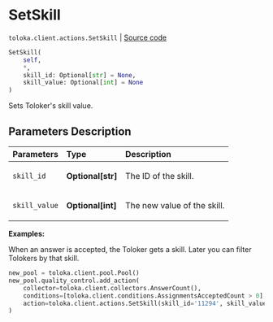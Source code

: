 # SetSkill
`toloka.client.actions.SetSkill` | [Source code](https://github.com/Toloka/toloka-kit/blob/v1.2.2/src/client/actions.py#L171)

```python
SetSkill(
    self,
    *,
    skill_id: Optional[str] = None,
    skill_value: Optional[int] = None
)
```

Sets Toloker's skill value.

## Parameters Description

| Parameters | Type | Description |
| :----------| :----| :-----------|
`skill_id`|**Optional\[str\]**|<p>The ID of the skill.</p>
`skill_value`|**Optional\[int\]**|<p>The new value of the skill.</p>

**Examples:**

When an answer is accepted, the Toloker gets a skill. Later you can filter Tolokers by that skill.

```python
new_pool = toloka.client.pool.Pool()
new_pool.quality_control.add_action(
    collector=toloka.client.collectors.AnswerCount(),
    conditions=[toloka.client.conditions.AssignmentsAcceptedCount > 0],
    action=toloka.client.actions.SetSkill(skill_id='11294', skill_value=1),
)
```
